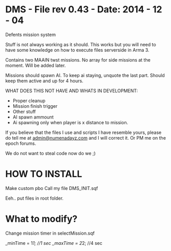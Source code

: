 DMS - File rev 0.43 - Date: 2014 - 12 - 04
===

Defents mission system

Stuff is not always working as it should. This works but you will need to have some knowledge on how to
execute files serverside in Arma 3.

Contains two MAAIN twst missions. No array for side missions at the moment. Will be added later. 

Missions should spawn AI. To keep ai staying, unquote the last part. Should keep them active and up for 4 hours.


WHAT DOES THIS NOT HAVE AND WHATS IN DEVELOPMENT:

- Proper cleanup
- Mission finish trigger
- Other stuff
- AI spawn ammount
- Ai spawning only when player is x distance to mission.


If you believe that the files I use and scripts I have resemble yours, please do tell me at 
admin@numenadayz.com and I will correct it. Or PM me on the epoch forums.

We do not want to steal code now do we ;)


HOW TO INSTALL
===

Make custom pbo
Call my file DMS_INIT.sqf

Eeh.. put files in root folder.


What to modify?
===

Change mission timer in selectMission.sqf

_minTime = 1*1; //1 sec
_maxTime = 2*2; //4 sec
